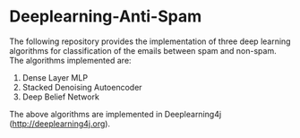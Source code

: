 # Deeplearning-Anti-Spam

The following repository provides the implementation of three deep learning algorithms for classification of the emails between spam and non-spam. The algorithms implemented are:
1. Dense Layer MLP
2. Stacked Denoising Autoencoder
3. Deep Belief Network

The above algorithms are implemented in Deeplearning4j (http://deeplearning4j.org).

